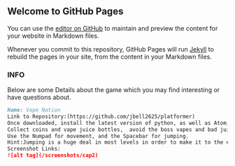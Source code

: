 ## Welcome to GitHub Pages

You can use the [editor on GitHub](https://github.com/jbell2625/platformer/edit/master/index.md) to maintain and preview the content for your website in Markdown files.

Whenever you commit to this repository, GitHub Pages will run [Jekyll](https://jekyllrb.com/) to rebuild the pages in your site, from the content in your Markdown files.

### INFO

Below are some Details about the game which you may find interesting or have questions about.

```markdown
Name: Vape Nation 
Link to Repository:(https://github.com/jbell2625/platformer)
Once downloaded, install the latest version of python, as well as Atom, if youd like to edit the levels.
Collect coins and vape juice bottles,  avoid the boss vapes and bad juice globs, and work your way to the end!
Use the Numpad for movement, and the Spacebar for jumping. 
Hint:Jumping is a huge deal in most levels in order to make it to the end alive!
Screenshot Links:
![alt tag](/screenshots/cap2)





